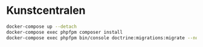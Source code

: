 # Kunstcentralen

```sh
docker-compose up --detach
docker-compose exec phpfpm composer install
docker-compose exec phpfpm bin/console doctrine:migrations:migrate --no-interaction
```
